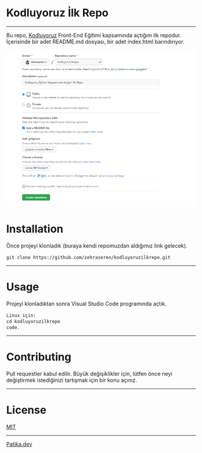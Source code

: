 # Kodluyoruz İlk Repo
------------------------------------------------------------------------------------------------

Bu repo, [Kodluyoruz](www.kodluyoruz.org) Front-End Eğitimi kapsamında açtığım ilk repodur. İçerisinde bir adet README.md dosyası, bir adet index.html barındırıyor.

![img](img/firstrepo.png)

# Installation

Önce projeyi klonladık (buraya kendi repomuzdan aldığımız link gelecek).

``` 
git clone https://github.com/zehraseren/kodluyoruzilkrepo.git
```

------------------------------------------------------------------------------------------------

# Usage 

Projeyi klonladıktan sonra Visual Studio Code programında açtık.

```
Linux için:
cd kodluyoruzilkrepo
code.
```

------------------------------------------------------------------------------------------------

# Contributing

Pull requestler kabul edilir. Büyük değişiklikler için, lütfen önce neyi değiştirmek istediğinizi tartışmak için bir konu açınız.

------------------------------------------------------------------------------------------------

# License
[MIT](https://choosealicense.com/licenses/mit/)

------------------------------------------------------------------------------------------------

[Patika.dev](https://www.patika.dev/tr)
